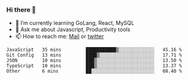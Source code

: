 ### Hi there 👋

- 🌱 I’m currently learning GoLang, React, MySQL
- 💬 Ask me about Javascript, Productivity tools 
- 📫 How to reach me: [Mail](mailto:kvaishak47@gmail.com) or [twitter](https://twitter.com/kvaish4k)

<!--START_SECTION:waka-->

```text
JavaScript   35 mins         ███████████▒░░░░░░░░░░░░░   45.16 %
Git Config   13 mins         ████▒░░░░░░░░░░░░░░░░░░░░   17.71 %
JSON         10 mins         ███▒░░░░░░░░░░░░░░░░░░░░░   13.50 %
TypeScript   10 mins         ███▒░░░░░░░░░░░░░░░░░░░░░   13.37 %
Other        6 mins          ██░░░░░░░░░░░░░░░░░░░░░░░   08.40 %
```

<!--END_SECTION:waka-->
